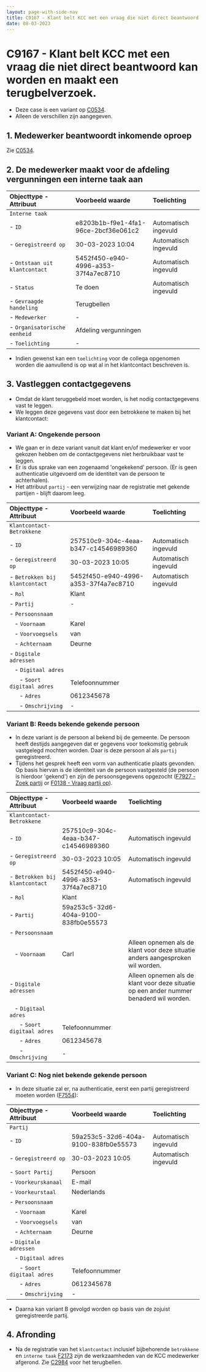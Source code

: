 ```yaml
---
layout: page-with-side-nav
title: C9167 - Klant belt KCC met een vraag die niet direct beantwoord kan worden en maakt een terugbelverzoek.
date: 08-03-2023
---
```


# C9167 - Klant belt KCC met een vraag die niet direct beantwoord kan worden en maakt een terugbelverzoek.

- Deze case is een variant op [C0534](./0534.md).
- Alleen de verschillen zijn aangegeven.

## 1. Medewerker beantwoordt inkomende oproep

Zie [C0534](./0534.md).

## 2. De medewerker maakt voor de afdeling vergunningen een interne taak aan

| Objecttype - Attribuut | Voorbeeld waarde | Toelichting |
| :----------- | :----------- | :----------- |
| `Interne taak` | | |
| - `ID` | e8203b1b-f9e1-4fa1-96ce-2bcf36e061c2 | Automatisch ingevuld |
| - `Geregistreerd op` | 30-03-2023 10:04 | Automatisch ingevuld |
| - `Ontstaan uit klantcontact` | 5452f450-e940-4996-a353-37f4a7ec8710 | Automatisch ingevuld |
| - `Status` | Te doen | Automatisch ingevuld | 
| - `Gevraagde handeling` | Terugbellen | |
| - `Medewerker` | - |  |
| - `Organisatorische eenheid` | Afdeling vergunningen |  |
| - `Toelichting` | - | |

- Indien gewenst kan een `toelichting` voor de collega opgenomen worden die aanvullend is op wat al in het klantcontact beschreven is.

## 3. Vastleggen contactgegevens

- Omdat de klant teruggebeld moet worden, is het nodig contactgegevens vast te leggen.
- We leggen deze gegevens vast door een betrokkene te maken bij het klantcontact:

### Variant A: Ongekende persoon

- We gaan er in deze variant vanuit dat klant en/of medewerker er voor gekozen hebben om de contactgegevens niet herbruikbaar vast te leggen.
- Er is dus sprake van een zogenaamd 'ongekekend' persoon. (Er is geen authenticatie uitgevoerd om de identiteit van de persoon te achterhalen).
- Het attribuut `partij` - een verwijzing naar de registratie met gekende partijen - blijft daarom leeg.

| Objecttype - Attribuut | Voorbeeld waarde | Toelichting |
| :----------- | :----------- | :----------- |
| `Klantcontact-Betrokkene` | | |
| - `ID` | 257510c9-304c-4eaa-b347-c14546989360 | Automatisch ingevuld |
| - `Geregistreerd op` | 30-03-2023 10:05 | Automatisch ingevuld |
| - `Betrokken bij klantcontact` | 5452f450-e940-4996-a353-37f4a7ec8710 | Automatisch ingevuld |
| - `Rol` | Klant | | 
| - `Partij` | - | |
| - `Persoonsnaam` | | |
| &nbsp;&nbsp; - `Voornaam` | Karel | |
| &nbsp;&nbsp; - `Voorvoegsels` | van | |
| &nbsp;&nbsp; - `Achternaam` | Deurne | |
| - `Digitale adressen` | | |
| &nbsp;&nbsp; - `Digitaal adres` | | |
| &nbsp;&nbsp;&nbsp;&nbsp;&nbsp; - `Soort digitaal adres` | Telefoonnummer | | 
| &nbsp;&nbsp;&nbsp;&nbsp;&nbsp; - `Adres` | 0612345678 | | 
| &nbsp;&nbsp;&nbsp;&nbsp;&nbsp; - `Omschrijving` | - | | 

### Variant B: Reeds bekende gekende persoon

- In deze variant is de persoon al bekend bij de gemeente. De persoon heeft destijds aangegeven dat er gegevens voor toekomstig gebruik vastgelegd mochten worden. Daar is deze persoon al als `partij` geregistreerd.
- Tijdens het gesprek heeft een vorm van authenticatie plaats gevonden. Op basis hiervan is de identiteit van de persoon vastgesteld (de persoon is hierdoor 'gekend') en zijn de persoonsgegevens opgezocht ([F7927 - Zoek partij](./7927.md) or [F0138 - Vraag partij op](./0138)).

| Objecttype - Attribuut | Voorbeeld waarde | Toelichting |
| :----------- | :----------- | :----------- |
| `Klantcontact-Betrokkene` | | |
| - `ID` | 257510c9-304c-4eaa-b347-c14546989360 | Automatisch ingevuld |
| - `Geregistreerd op` | 30-03-2023 10:05 | Automatisch ingevuld |
| - `Betrokken bij klantcontact` | 5452f450-e940-4996-a353-37f4a7ec8710 | Automatisch ingevuld |
| - `Rol` | Klant | | 
| - `Partij` | 59a253c5-32d6-404a-9100-838fb0e55573 | |
| - `Persoonsnaam` | | |
| &nbsp;&nbsp; - `Voornaam` | Carl | Alleen opnemen als de klant voor deze situatie anders aangesproken wil worden. |
| - `Digitale adressen` | | Alleen opnemen als de klant voor deze situatie op een ander nummer benaderd wil worden. |
| &nbsp;&nbsp; - `Digitaal adres` | | |
| &nbsp;&nbsp;&nbsp;&nbsp;&nbsp; - `Soort digitaal adres` | Telefoonnummer | | 
| &nbsp;&nbsp;&nbsp;&nbsp;&nbsp; - `Adres` | 0612345678 | | 
| &nbsp;&nbsp;&nbsp;&nbsp;&nbsp; - `Omschrijving` | - | | 

### Variant C: Nog niet bekende gekende persoon

- In deze situatie zal er, na authenticatie, eerst een partij geregistreerd moeten worden ([F7554](./7554.md)):

| Objecttype - Attribuut | Voorbeeld waarde | Toelichting |
| :----------- | :----------- | :----------- |
| `Partij` | | |
| - `ID` | 59a253c5-32d6-404a-9100-838fb0e55573 | Automatisch ingevuld |
| - `Geregistreerd op` | 30-03-2023 10:05 | Automatisch ingevuld |
| - `Soort Partij` | Persoon | | 
| - `Voorkeurskanaal` | E-mail | |
| - `Voorkeurstaal` | Nederlands | |
| - `Persoonsnaam` | | |
| &nbsp;&nbsp; - `Voornaam` | Karel | |
| &nbsp;&nbsp; - `Voorvoegsels` | van | |
| &nbsp;&nbsp; - `Achternaam` | Deurne | |
| - `Digitale adressen` | | |
| &nbsp;&nbsp; - `Digitaal adres` | | |
| &nbsp;&nbsp;&nbsp;&nbsp;&nbsp; - `Soort digitaal adres` | Telefoonnummer | | 
| &nbsp;&nbsp;&nbsp;&nbsp;&nbsp; - `Adres` | 0612345678 | | 
| &nbsp;&nbsp;&nbsp;&nbsp;&nbsp; - `Omschrijving` | - | | 

- Daarna kan variant B gevolgd worden op basis van de zojuist geregistreerde partij.

## 4. Afronding

- Na de registratie van het `klantcontact` inclusief bijbehorende `betrokkene` en `interne taak` [F2173](./2173.md) zijn de werkzaamheden van de KCC medewerker afgerond. Zie [C2984](./2984.md) voor het terugbellen.
